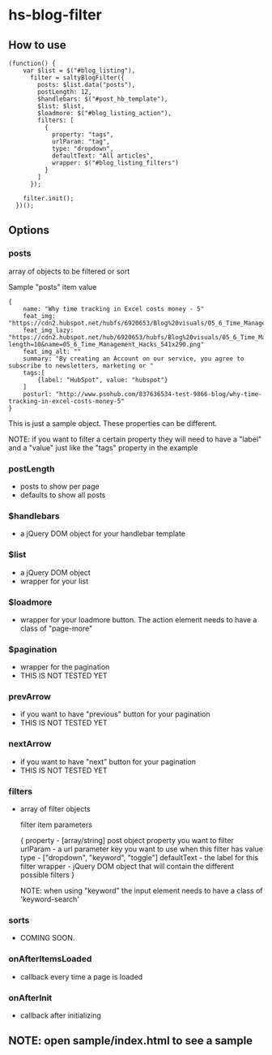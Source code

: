 # hs-blog-filter

## How to use

    (function() {
        var $list = $("#blog_listing"),
          filter = saltyBlogFilter({
            posts: $list.data("posts"),
            postLength: 12,
            $handlebars: $("#post_hb_template"),
            $list: $list,
            $loadmore: $("#blog_listing_action"),
            filters: [
              {
                property: "tags",
                urlParam: "tag",
                type: "dropdown",
                defaultText: "All articles",
                wrapper: $("#blog_listing_filters")
              }
            ]
          });

        filter.init();
      })();

## Options

### posts

array of objects to be filtered or sort

Sample "posts" item value

    {
        name: "Why time tracking in Excel costs money - 5"
        feat_img: "https://cdn2.hubspot.net/hubfs/6920653/Blog%20visuals/05_6_Time_Management_Hacks_541x290.png"
        feat_img_lazy: "https://cdn2.hubspot.net/hub/6920653/hubfs/Blog%20visuals/05_6_Time_Management_Hacks_541x290.png?length=10&name=05_6_Time_Management_Hacks_541x290.png"
        feat_img_alt: ""
        summary: "By creating an Account on our service, you agree to subscribe to newsletters, marketing or "
        tags:[
            {label: "HubSpot", value: "hubspot"}
        ]
        posturl: "http://www.psohub.com/837636534-test-9866-blog/why-time-tracking-in-excel-costs-money-5"
    }

This is just a sample object. These properties can be different.

NOTE: if you want to filter a certain property they will need to have a "label" and a "value" just like the "tags" property in the example

### postLength

- posts to show per page
- defaults to show all posts

### \$handlebars

- a jQuery DOM object for your handlebar template

### \$list

- a jQuery DOM object
- wrapper for your list

### \$loadmore

- wrapper for your loadmore button. The action element needs to have a class of "page-more"

### \$pagination

- wrapper for the pagination
- THIS IS NOT TESTED YET

### prevArrow

- if you want to have "previous" button for your pagination
- THIS IS NOT TESTED YET

### nextArrow

- if you want to have "next" button for your pagination
- THIS IS NOT TESTED YET

### filters

- array of filter objects

  filter item parameters

  { property - [array/string] post object property you want to filter urlParam - a url parameter key you want to use when this filter has value type -
  ["dropdown", "keyword", "toggle"] defaultText - the label for this filter wrapper - jQuery DOM object that will contain the different possible
  filters }

  NOTE: when using "keyword" the input element needs to have a class of 'keyword-search'

### sorts

- COMING SOON.

### onAfterItemsLoaded

- callback every time a page is loaded

### onAfterInit

- callback after initializing


## NOTE: open sample/index.html to see a sample
